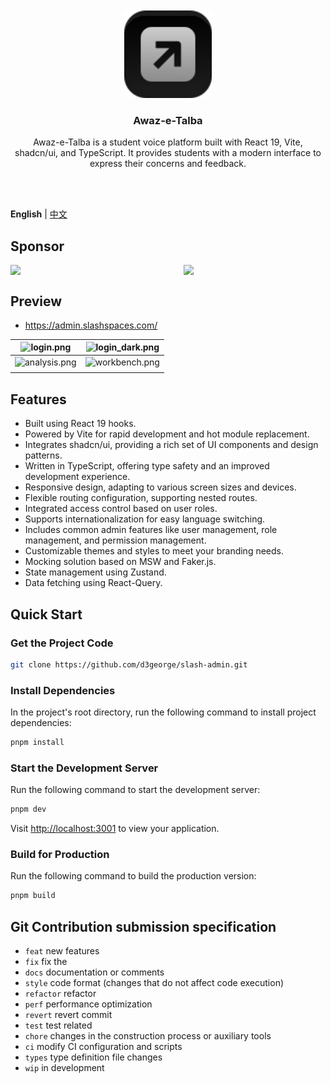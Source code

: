 <div align="center"> 
<br> 
<br>
<img src="./src/assets/icons/ic-logo-badge.svg" height="140" />
<h3> Awaz-e-Talba </h3>
  <p>
    <p style="font-size: 14px">
      Awaz-e-Talba is a student voice platform built with React 19, Vite, shadcn/ui, and TypeScript. It provides students with a modern interface to express their concerns and feedback.
    </p>
    <br />
    <br />
</div>

**English** | [中文](./README.zh-CN.md)

## Sponsor

<div style="display: flex; gap: 50px"> 
  <img style="width:300px" src="https://d3george.github.io/github-static/pay/weixin.jpg" >
  <img style="width:300px" src="https://d3george.github.io/github-static/pay/buymeacoffee.png" />
</div>

## Preview

- https://admin.slashspaces.com/

| ![login.png](https://d3george.github.io/github-static/slash-admin/sa-web-light.jpeg)       | ![login_dark.png](https://d3george.github.io/github-static/slash-admin/sa-web-dark.jpeg)   |
| ------------------------------------------------------------------------------------------ | ------------------------------------------------------------------------------------------ |
| ![analysis.png](https://d3george.github.io/github-static/slash-admin/sa-mobile-light.jpeg) | ![workbench.png](https://d3george.github.io/github-static/slash-admin/sa-mobile-dark.jpeg) |
|                                                                                            |

## Features

- Built using React 19 hooks.
- Powered by Vite for rapid development and hot module replacement.
- Integrates shadcn/ui, providing a rich set of UI components and design patterns.
- Written in TypeScript, offering type safety and an improved development experience.
- Responsive design, adapting to various screen sizes and devices.
- Flexible routing configuration, supporting nested routes.
- Integrated access control based on user roles.
- Supports internationalization for easy language switching.
- Includes common admin features like user management, role management, and permission management.
- Customizable themes and styles to meet your branding needs.
- Mocking solution based on MSW and Faker.js.
- State management using Zustand.
- Data fetching using React-Query.

## Quick Start

### Get the Project Code

```bash
git clone https://github.com/d3george/slash-admin.git
```

### Install Dependencies

In the project's root directory, run the following command to install project dependencies:

```bash
pnpm install
```

### Start the Development Server

Run the following command to start the development server:

```bash
pnpm dev
```

Visit [http://localhost:3001](http://localhost:3001) to view your application.

### Build for Production

Run the following command to build the production version:

```bash
pnpm build
```

## Git Contribution submission specification

- `feat` new features
- `fix` fix the
- `docs` documentation or comments
- `style` code format (changes that do not affect code execution)
- `refactor` refactor
- `perf` performance optimization
- `revert` revert commit
- `test` test related
- `chore` changes in the construction process or auxiliary tools
- `ci` modify CI configuration and scripts
- `types` type definition file changes
- `wip` in development
